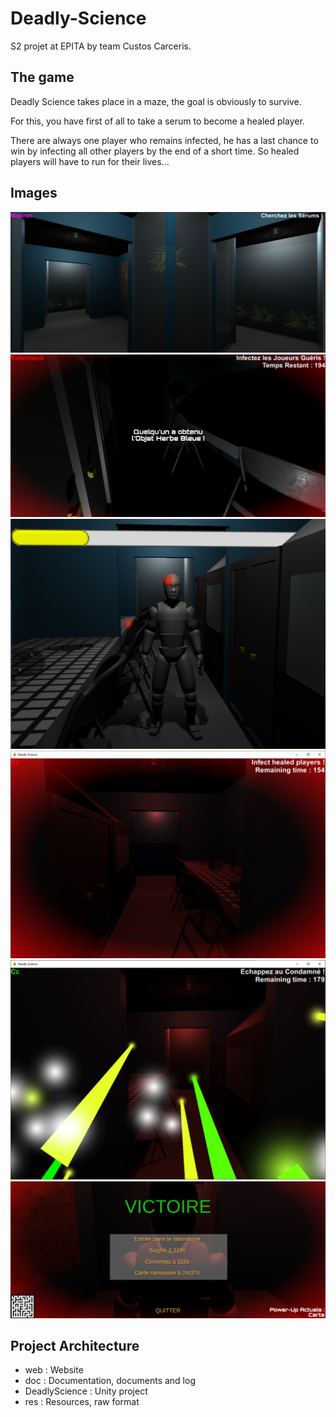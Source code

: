 # Deadly-Science

S2 projet at EPITA by team Custos Carceris.

## The game

Deadly Science takes place in a maze, the goal is obviously to survive.

For this, you have first of all to take a serum to become a healed player.

There are always one player who remains infected, he has a last chance to win by infecting all other players by the end of a short time. So healed players will have to run for their lives...

## Images

![](res/readme/gameplay2.png)
![](res/readme/gameplay.png)
![](res/readme/player.png)
![](res/readme/corruption.png)
![](res/readme/serum.png)
![](res/readme/win.png)

## Project Architecture
- web : Website
- doc : Documentation, documents and log
- DeadlyScience : Unity project
- res : Resources, raw format
